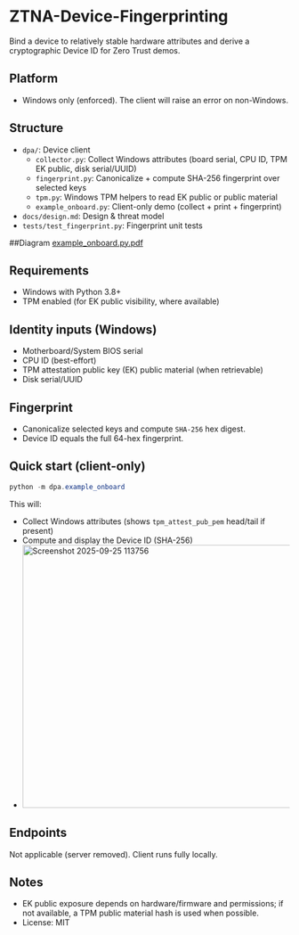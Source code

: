 # ZTNA-Device-Fingerprinting

Bind a device to relatively stable hardware attributes and derive a cryptographic Device ID for Zero Trust demos.

## Platform
- Windows only (enforced). The client will raise an error on non-Windows.

## Structure
- `dpa/`: Device client
  - `collector.py`: Collect Windows attributes (board serial, CPU ID, TPM EK public, disk serial/UUID)
  - `fingerprint.py`: Canonicalize + compute SHA-256 fingerprint over selected keys
  - `tpm.py`: Windows TPM helpers to read EK public or public material
  - `example_onboard.py`: Client-only demo (collect + print + fingerprint)
- `docs/design.md`: Design & threat model
- `tests/test_fingerprint.py`: Fingerprint unit tests

##Diagram
[example_onboard.py.pdf](https://github.com/user-attachments/files/22517958/example_onboard.py.pdf)

## Requirements
- Windows with Python 3.8+
- TPM enabled (for EK public visibility, where available)

## Identity inputs (Windows)
- Motherboard/System BIOS serial
- CPU ID (best-effort)
- TPM attestation public key (EK) public material (when retrievable)
- Disk serial/UUID

## Fingerprint
- Canonicalize selected keys and compute `SHA-256` hex digest.
- Device ID equals the full 64-hex fingerprint.

## Quick start (client-only)
```powershell
python -m dpa.example_onboard
```
This will:
- Collect Windows attributes (shows `tpm_attest_pub_pem` head/tail if present)
- Compute and display the Device ID (SHA-256)
-  <img width="1497" height="472" alt="Screenshot 2025-09-25 113756" src="https://github.com/user-attachments/assets/9b14d1d2-6c64-406e-b613-11c34cb7dc74" />

## Endpoints
Not applicable (server removed). Client runs fully locally.

## Notes
- EK public exposure depends on hardware/firmware and permissions; if not available, a TPM public material hash is used when possible.
- License: MIT


